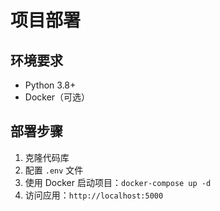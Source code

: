 # 项目部署

## 环境要求
- Python 3.8+
- Docker（可选）

## 部署步骤
1. 克隆代码库
2. 配置 `.env` 文件
3. 使用 Docker 启动项目：`docker-compose up -d`
4. 访问应用：`http://localhost:5000`
